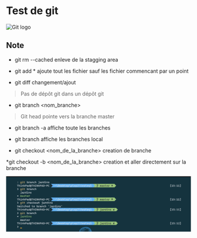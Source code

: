 # Test de git

![Git logo](https://res.cloudinary.com/practicaldev/image/fetch/s---Xg28U2u--/c_imagga_scale,f_auto,fl_progressive,h_420,q_auto,w_1000/https://dev-to-uploads.s3.amazonaws.com/i/q7uy4yxekcljpr70p2xk.png)

## Note
* git rm --cached enleve de la stagging area

* git add * ajoute tout les fichier sauf les fichier commencant par un point 

* git diff changement/ajout


> Pas de dépôt git dans un dépôt git

* git branch <nom_branche>

> Git head pointe vers la branche master

* git branch -a affiche toute les branches

* git branch affiche les branches local

 * git checkout <nom_de_la_branche> creation de branche 

*git checkout -b <nom_de_la_branche> creation et aller directement sur la branche
 
![Git logo](assets\capt01.png)